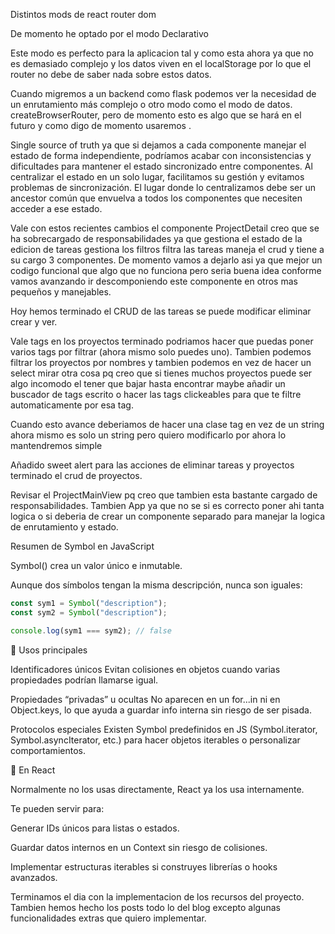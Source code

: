 Distintos mods de react router dom

De momento he optado por el modo Declarativo <BrowserRouter>

Este modo es perfecto para la aplicacion tal y como esta ahora ya que no es demasiado complejo y los datos viven en el localStorage por lo que el router no debe de saber nada sobre estos datos.

Cuando migremos a un backend como flask podemos ver la necesidad de un enrutamiento más complejo o otro modo como el modo de datos. createBrowserRouter, pero de momento esto es algo que se hará en el futuro y como digo de momento usaremos <BrowserRouter>.

Single source of truth ya que si dejamos a cada componente manejar el estado de forma independiente, podríamos acabar con inconsistencias y dificultades para mantener el estado sincronizado entre componentes. Al centralizar el estado en un solo lugar, facilitamos su gestión y evitamos problemas de sincronización. El lugar donde lo centralizamos debe ser un ancestor común que envuelva a todos los componentes que necesiten acceder a ese estado.


Vale con estos recientes cambios el componente ProjectDetail creo que se ha sobrecargado de responsabilidades ya que gestiona el estado de la edicion de tareas gestiona los filtros filtra las tareas maneja el crud y tiene a su cargo 3 componentes. De momento vamos a dejarlo asi ya que mejor un codigo funcional que algo que no funciona pero seria buena idea conforme vamos avanzando ir descomponiendo este componente en otros mas pequeños y manejables.

Hoy hemos terminado el CRUD de las tareas se puede modificar eliminar crear y ver.


Vale tags en los proyectos terminado podriamos hacer que puedas poner varios tags por filtrar (ahora mismo solo puedes uno). Tambien podemos filtrar los proyectos por nombres y tambien podemos en vez de hacer un select mirar otra cosa pq creo que si tienes muchos proyectos puede ser algo incomodo el tener que bajar hasta encontrar maybe añadir un buscador de tags escrito o hacer las tags clickeables para que te filtre automaticamente por esa tag.

Cuando esto avance deberiamos de hacer una clase tag en vez de un string ahora mismo es solo un string pero quiero modificarlo por ahora lo mantendremos simple

Añadido sweet alert para las acciones de eliminar tareas y proyectos
terminado el crud de proyectos.

Revisar el ProjectMainView pq creo que tambien esta bastante cargado de responsabilidades.
Tambien App ya que no se si es correcto poner ahi tanta logica o si deberia de crear un componente separado para manejar la logica de enrutamiento y estado.

Resumen de Symbol en JavaScript

Symbol() crea un valor único e inmutable.

Aunque dos símbolos tengan la misma descripción, nunca son iguales:
```javascript
const sym1 = Symbol("description");
const sym2 = Symbol("description");

console.log(sym1 === sym2); // false
```

🔑 Usos principales

Identificadores únicos
Evitan colisiones en objetos cuando varias propiedades podrían llamarse igual.

Propiedades “privadas” u ocultas
No aparecen en un for...in ni en Object.keys, lo que ayuda a guardar info interna sin riesgo de ser pisada.

Protocolos especiales
Existen Symbol predefinidos en JS (Symbol.iterator, Symbol.asyncIterator, etc.) para hacer objetos iterables o personalizar comportamientos.

🧩 En React

Normalmente no los usas directamente, React ya los usa internamente.

Te pueden servir para:

Generar IDs únicos para listas o estados.

Guardar datos internos en un Context sin riesgo de colisiones.

Implementar estructuras iterables si construyes librerías o hooks avanzados.


Terminamos el dia con la implementacion de los recursos del proyecto.
Tambien hemos hecho los posts todo lo del blog excepto algunas funcionalidades extras que quiero implementar.